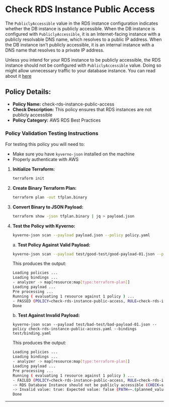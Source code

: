 # Check RDS Instance Public Access

The `PubliclyAccessible` value in the RDS instance configuration indicates whether the DB instance is publicly accessible. When the DB instance is configured with `PubliclyAccessible`, it is an Internet-facing instance with a publicly resolvable DNS name, which resolves to a public IP address. When the DB instance isn't publicly accessible, it is an internal instance with a DNS name that resolves to a private IP address.

Unless you intend for your RDS instance to be publicly accessible, the RDS instance should not be configured with `PubliclyAccessible` value. Doing so might allow unnecessary traffic to your database instance. You can read about it [here](https://docs.aws.amazon.com/securityhub/latest/userguide/rds-controls.html#rds-2) 

## Policy Details:

- **Policy Name:** check-rds-instance-public-access
- **Check Description:** This policy ensures that RDS instances are not publicly accessible
- **Policy Category:** AWS RDS Best Practices

### Policy Validation Testing Instructions

For testing this policy you will need to:
- Make sure you have `kyverno-json` installed on the machine 
- Properly authenticate with AWS

1. **Initialize Terraform:**
    ```bash
    terraform init
    ```

2. **Create Binary Terraform Plan:**
    ```bash
    terraform plan -out tfplan.binary
    ```

3. **Convert Binary to JSON Payload:**
    ```bash
    terraform show -json tfplan.binary | jq > payload.json
    ```

4. **Test the Policy with Kyverno:**
    ```bash
    kyverno-json scan --payload payload.json --policy policy.yaml
    ```

    a. **Test Policy Against Valid Payload:**
    ```bash
    kyverno-json scan --payload test/good-test/good-payload-01.json --policy check-rds-instance-public-access.yaml --bindings test/binding.yaml
    ```

    This produces the output:
    ```bash
    Loading policies ...
    Loading bindings ...
    - analyzer -> map[resource:map[type:terraform-plan]]
    Loading payload ...
    Pre processing ...
    Running ( evaluating 1 resource against 1 policy ) ...
    - PASSED (POLICY=check-rds-instance-public-access, RULE=check-rds-instance-public-access)
    Done
    ```

    b. **Test Against Invalid Payload:**
    ```
    kyverno-json scan --payload test/bad-test/bad-payload-01.json --policy check-rds-instance-public-access.yaml --bindings test/binding.yaml
    ```

    This produces the output:
    ```bash
    Loading policies ...
    Loading bindings ...
    - analyzer -> map[resource:map[type:terraform-plan]]
    Loading payload ...
    Pre processing ...
    Running ( evaluating 1 resource against 1 policy ) ...
    - FAILED (POLICY=check-rds-instance-public-access, RULE=check-rds-instance-public-access)
    -> RDS Database Instance should not be publicly accessible (CHECK=spec.rules[0].assert.all[0])
    -> Invalid value: true: Expected value: false (PATH=~.(planned_values.root_module.resources[?type=='aws_db_instance'])[0].values.publicly_accessible)
    Done
    ```

---